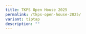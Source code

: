 ```yaml
---
title: TKPS Open House 2025
permalink: /tkps-open-house-2025/
variant: tiptap
description: ""
---
```

<p></p>